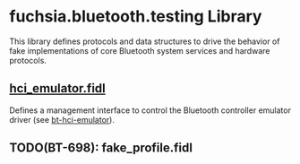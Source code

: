 # fuchsia.bluetooth.testing Library

This library defines protocols and data structures to drive the behavior of fake
implementations of core Bluetooth system services and hardware protocols.

## [hci_emulator.fidl](./hci_emulator.fidl)

Defines a management interface to control the Bluetooth controller emulator
driver (see [bt-hci-emulator](//src/connectivity/bluetooth/hci/emulator)).

## TODO(BT-698): fake_profile.fidl
